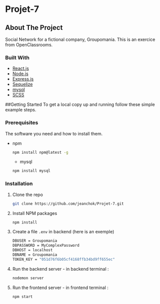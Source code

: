 # Projet-7
## About The Project
Social Network for a fictional company, Groupomania. This is an exercice from OpenClassrooms.

### Built With
<ul>
  <li>
    <a href="https://reactjs.org/">React.js</a>
  </li>
  <li>
    <a href="https://nodejs.org/en/">Node.js</a>
  </li>
  <li>
    <a href="https://expressjs.com/fr/">Express.js</a>
  </li>
  <li>
    <a href="https://sequelize.org/">Sequelize</a>
  </li>
  <li>
    <a href="https://www.mysql.com/fr/">mysql</a>
  </li>
  <li>
    <a href="https://sass-lang.com/">SCSS</a>
  </li>
 </ul>
 
 ##Getting Started
 To get a local copy up and running follow these simple example steps.
 
### Prerequisites

The software you need and how to install them.
* npm
  ```sh
  npm install npm@latest -g
  ```
  
  * mysql
  ```sh
  npm install mysql
  ```
  
### Installation


1. Clone the repo
   ```sh
   git clone https://github.com/jeanchok/Projet-7.git
   ```
2. Install NPM packages
   ```sh
   npm install
   ```
3. Create a file `.env` in backend (here is an exemple)
   ```sh
   DBUSER = Groupomania
   DBPASSWORD = MyComplexPassword
   DBHOST = localhost
   DBNAME = Groupomania
   TOKEN_KEY = "051d76f6b05cf4168ffb34bd9ff655ec"
   ```
4. Run the backend server - in backend terminal :
   ```sh
   nodemon server
   ```
5. Run the frontend server - in frontend terminal :
   ```sh
   npm start
   ```

